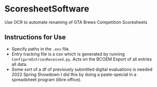 # ScoresheetSoftware
Use OCR to automate renaming of GTA Brews Competition Scoresheets

## Instructions for Use

- Specify paths in the `.env` file. 
- Entry tracking file is a csv which is generated by running `ConfigureEntriesReceived.py`. Acts on the BCOEM Export of all entries all data.
- Some sort of a df of previously submitted digital evaluations is needed 2022 Spring Showdown I did this by doing a paste-special in a spreadsheet program (libre office). 